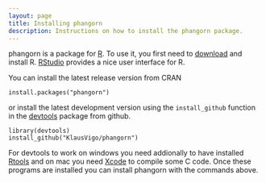 ```yaml
---
layout: page
title: Installing phangorn
description: Instructions on how to install the phangorn package.
---
```


phangorn is a package for [R](http://www.r-project.org). To use it,
you first need to [download](http://cran.r-project.org/) and install
R. [RStudio](http://www.rstudio.com/) provides a nice user interface for R.

You can install the latest release version from CRAN

    install.packages("phangorn")

or install the latest development version using the `install_github` function in the
[devtools](https://github.com/hadley/devtools) package from github.
    
    library(devtools)
    install_github("KlausVigo/phangorn")
    
For devtools to work on windows you need addionally to have installed [Rtools](https://cran.r-project.org/bin/windows/Rtools/) and 
on mac you need [Xcode](https://developer.apple.com/xcode/) to compile some C code. Once these programs are installed you can install phangorn with the commands above.
    

    